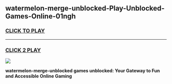 
## watermelon-merge-unblocked-Play-Unblocked-Games-Online-01ngh
<h3>
<a href="https://premium76.site?title=watermelon-merge-unblocked&ref=25A">CLICK TO PLAY</a></h3>
<hr>

<h3>
<a href="https://premium76.site?title=watermelon-merge-unblocked&ref=25A">CLICK 2 PLAY</a>
  
</h3>

<a href="https://premium76.site?title=watermelon-merge-unblocked&ref=25A"><img src="https://clearcache.store/games.png"></a>


**watermelon-merge-unblocked games unblocked: Your Gateway to Fun and Accessible Online Gaming**
